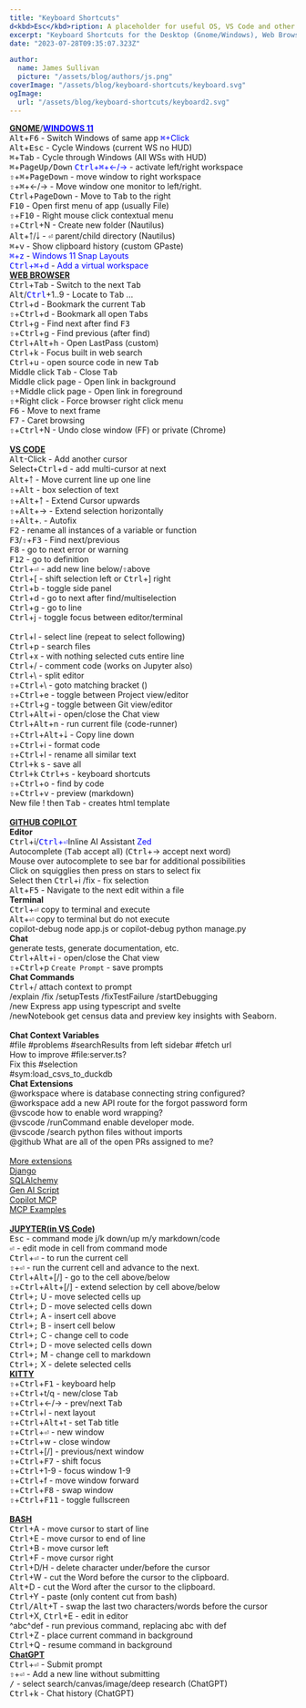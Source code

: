```yaml
---
title: "Keyboard Shortcuts"
d<kbd>Esc</kbd>ription: A placeholder for useful OS, VS Code and other keyboard shortcuts
excerpt: "Keyboard Shortcuts for the Desktop (Gnome/Windows), Web Browsers, and VS Code"
date: "2023-07-28T09:35:07.323Z"

author:
  name: James Sullivan
  picture: "/assets/blog/authors/js.png"
coverImage: "/assets/blog/keyboard-shortcuts/keyboard.svg"
ogImage:
  url: "/assets/blog/keyboard-shortcuts/keyboard2.svg"
---
```



<div class="grid-container">
<div style="">
<div class="l-font-size">
  <a href="https://help.gnome.org/users/gnome-help/s<kbd>Tab</kbd>le/shell-keyboard-shortcuts.html.en"><b>GNOME</b></a>/<a href="https://www.customguide.com/cheat-sheet/windows-11-quick-reference.pdf"><span style="color:Blue;font-weight: bold;">WINDOWS 11</span></a>
</div>
<kbd>Alt</kbd>+<kbd>F6</kbd> - Switch Windows of same app  <span style="color:Blue;"><kbd>⌘</kbd>+Click</span><br>
<kbd>Alt</kbd>+<kbd>Esc</kbd> - Cycle Windows (current WS no HUD)<br>
<kbd>⌘</kbd>+<kbd>Tab</kbd> - Cycle through Windows (All WSs with HUD)<br>
<kbd>⌘</kbd>+<kbd>PageUp/Down</kbd> <span style="color:Blue;"><kbd>Ctrl</kbd>+<kbd>⌘</kbd>+←/→</span> - activate left/right workspace &nbsp;<br>
<kbd>⇧</kbd>+<kbd>⌘</kbd>+<kbd>PageDown</kbd> - move window to right workspace<br>
<kbd>⇧</kbd>+<kbd>⌘</kbd>+←/→ - Move window one monitor to left/right.<br>
<kbd>Ctrl</kbd>+<kbd>PageDown</kbd> - Move to <kbd>Tab</kbd> to the right<br>
<kbd>F10</kbd> - Open first menu of app (usually File)<br>
<kbd>⇧</kbd>+<kbd>F10</kbd> - Right mouse click contextual menu<br>
<kbd>⇧</kbd>+<kbd>Ctrl</kbd>+N - Create new folder (Nautilus)<br>
<kbd>Alt</kbd>+￪/￬ - <kbd>⏎</kbd> parent/child directory (Nautilus)<br>
<kbd>⌘</kbd>+v - Show clipboard history (custom GPaste)<br>
<span style="color:Blue;"><kbd>⌘</kbd>+z</span> - <span style="color:Blue;">Windows 11 Snap Layouts</span><br>
<span style="color:Blue;"><kbd>Ctrl</kbd>+<kbd>⌘</kbd>+d</span> - <span style="color:Blue;">Add a virtual workspace</span><br>
</div>
<div style="">
<div class="l-font-size">
   <a href="https://www.minitool.com/news/keyboard-shortcuts-for-all-web-browsers.html" style="font-weight: bold;">WEB BROWSER</a>
</div>
<kbd>Ctrl</kbd>+<kbd>Tab</kbd> - Switch to the next <kbd>Tab</kbd><br>
<kbd>Alt</kbd>/<span style="color:Blue;"><kbd>Ctrl</kbd></span>+1..9 - Locate to <kbd>Tab</kbd> ...<br>
<kbd>Ctrl</kbd>+d - Bookmark the current <kbd>Tab</kbd><br>
<kbd>⇧</kbd>+<kbd>Ctrl</kbd>+d - Bookmark all open <kbd>Tab</kbd>s<br>
<kbd>Ctrl</kbd>+g - Find next after find <kbd>F3</kbd><br>
<kbd>⇧</kbd>+<kbd>Ctrl</kbd>+g - Find previous (after find)<br>
<kbd>Ctrl</kbd>+<kbd>Alt</kbd>+h - Open LastPass (custom)<br>
<kbd>Ctrl</kbd>+k - Focus built in web search<br>
<kbd>Ctrl</kbd>+u - open source code in new <kbd>Tab</kbd><br>
Middle click <kbd>Tab</kbd> - Close <kbd>Tab</kbd><br>
Middle click page - Open link in background<br>
<kbd>⇧</kbd>+Middle click page - Open link in foreground<br>
<kbd>⇧</kbd>+Right click - Force browser right click menu<br>
<kbd>F6</kbd> - Move to next frame<br>
<kbd>F7</kbd> - Caret browsing<br>
<kbd>⇧</kbd>+<kbd>Ctrl</kbd>+N - Undo close window (FF) or private (Chrome)<br>
</div>
</div>
<br>

<div class="grid-container">
<div style="">
<div class="l-font-size">
   <a href="https://code.visualstudio.com/shortcuts/keyboard-shortcuts-linux.pdf" style="font-weight:bold;">VS CODE</a>
</div>
<kbd>Alt</kbd>-Click - Add another cursor<br>
Select+<kbd>Ctrl</kbd>+d - add multi-cursor at next<br>
<kbd>Alt</kbd>+￪ - Move current line up one line<br>
<kbd>⇧</kbd>+<kbd>Alt</kbd> - box selection of text<br>
<kbd>⇧</kbd>+<kbd>Alt</kbd>+￪ - Extend Cursor upwards<br>
<kbd>⇧</kbd>+<kbd>Alt</kbd>+→ - Extend selection horizontally<br>
<kbd>⇧</kbd>+<kbd>Alt</kbd>+. - Autofix<br>
<kbd>F2</kbd> - rename all instances of a variable or function<br>
<kbd>F3</kbd>/<kbd>⇧</kbd>+<kbd>F3</kbd> - Find next/previous<br>
<kbd>F8</kbd> - go to next error or warning<br>
<kbd>F12</kbd> - go to definition<br>
<kbd>Ctrl</kbd>+<kbd>⏎</kbd> - add new line below/<kbd>⇧</kbd>above<br>
<kbd>Ctrl</kbd>+[ - shift selection left or <kbd>Ctrl</kbd>+] right<br>
<kbd>Ctrl</kbd>+b - toggle side panel<br>
<kbd>Ctrl</kbd>+d - go to next after find/multiselection<br>
<kbd>Ctrl</kbd>+g - go to line<br>
<kbd>Ctrl</kbd>+j - toggle focus between editor/terminal<br>
</div>
<div style="">
<div class="l-font-size">
  &nbsp;
</div>
<kbd>Ctrl</kbd>+l - select line (repeat to select following)<br>
<kbd>Ctrl</kbd>+p - search files<br>
<kbd>Ctrl</kbd>+x - with nothing selected cuts entire line<br>
<kbd>Ctrl</kbd>+/ - comment code (works on Jupyter also)<br>
<kbd>Ctrl</kbd>+\ - split editor<br>
<kbd>⇧</kbd>+<kbd>Ctrl</kbd>+\ - goto matching bracket ()<br>
<kbd>⇧</kbd>+<kbd>Ctrl</kbd>+e - toggle between Project view/editor<br>
<kbd>⇧</kbd>+<kbd>Ctrl</kbd>+g - toggle between Git view/editor<br>
<kbd>Ctrl</kbd>+<kbd>Alt</kbd>+i - open/close the Chat view<br>
<kbd>Ctrl</kbd>+<kbd>Alt</kbd>+n - run current file (code-runner)<br>
<kbd>⇧</kbd>+<kbd>Ctrl</kbd>+<kbd>Alt</kbd>+￬ - Copy line down<br>
<kbd>⇧</kbd>+<kbd>Ctrl</kbd>+i - format code<br>
<kbd>⇧</kbd>+<kbd>Ctrl</kbd>+l - rename all similar text<br>
<kbd>Ctrl+k</kbd> s - save all<br>
<kbd>Ctrl+k</kbd> <kbd>Ctrl+s</kbd> - keyboard shortcuts<br>
<kbd>⇧</kbd>+<kbd>Ctrl</kbd>+o - find by code<br>
<kbd>⇧</kbd>+<kbd>Ctrl</kbd>+v - preview (markdown)<br>
New file ! then <kbd>Tab</kbd> - creates html template<br>
</div>
</div>
<br>

<div class="grid-container">
<div style="">
<div class="l-font-size">
   <a href="https://docs.github.com/en/copilot/copilot-chat-cookbook" style="font-weight:bold;">GITHUB COPILOT</a>
</div>
<span style="font-weight:bold;">Editor</span><br>
<kbd>Ctrl</kbd>+i/<span style="color:Blue;"><kbd>Ctrl</kbd>+<kbd>⏎</kbd></span>Inline AI Assistant  <span style="color:Blue;">Zed</span><br>
Autocomplete (<kbd>Tab</kbd> accept all) (<kbd>Ctrl</kbd>+→ accept next word)<br>
Mouse over autocomplete to see bar for additional possibilities<br>
Click on squigglies then press on stars to select fix<br>
Select then <kbd>Ctrl</kbd>+i /fix - fix selection<br>
<kbd>Alt</kbd>+<kbd>F5</kbd> - Navigate to the next edit within a file<br>
<span style="font-weight:bold;">Terminal</span><br>
<kbd>Ctrl</kbd>+<kbd>⏎</kbd> copy to terminal and execute<br>
<kbd>Alt</kbd>+<kbd>⏎</kbd> copy to terminal but do not execute<br>
copilot-debug node app.js or copilot-debug python manage.py<br>
<span style="font-weight:bold;">Chat</span><br>   generate tests, generate documentation, etc.<br>
<kbd>Ctrl</kbd>+<kbd>Alt</kbd>+i - open/close the Chat view<br>
<kbd>⇧</kbd>+<kbd>Ctrl</kbd>+p <code>Create Prompt</code> - save prompts<br>
<span style="font-weight:bold;">Chat Commands</span><br>
<kbd>Ctrl</kbd>+/ attach context to prompt<br>
/explain /fix /setupTests /fixTestFailure /startDebugging<br>
/new Express app using typescript and svelte<br>
/newNotebook get census data and preview key insights with Seaborn.<br>
</div>
<div style="">
<div class="l-font-size">
  &nbsp;
</div>
<span style="font-weight:bold;">Chat Context Variables</span><br>
#file #problems #searchResults from left sidebar #fetch url<br>
How to improve #file:server.ts?<br>
Fix this #selection<br>
#sym:load_csvs_to_duckdb<br>
<span style="font-weight:bold;">Chat Extensions</span><br>
@workspace where is database connecting string configured?<br>
@workspace add a new API route for the forgot password form<br>
@vscode how to enable word wrapping?<br>
@vscode /runCommand enable developer mode.<br>
@vscode /search python files without imports<br>
@github What are all of the open PRs assigned to me?<br>
<br>
<a href="https://marketplace.visualstudio.com/search?target=VSCode&category=AI&sortBy=Installs">More extensions</a><br>
<a href="https://marketplace.visualstudio.com/items?itemName=buildwithlayer.django-integration-expert-Gus30">Django</a><br>
<a href="https://marketplace.visualstudio.com/items?itemName=buildwithlayer.sqlalchemy-integration-expert-jYSzG">SQLAlchemy</a><br>
<a href="https://marketplace.visualstudio.com/items?itemName=genaiscript.genaiscript-vscode">Gen AI Script</a><br>
<a href="https://marketplace.visualstudio.com/items?itemName=AutomataLabs.copilot-mcp">Copilot MCP</a><br>
<a href="https://modelcontextprotocol.io/examples">MCP Examples</a><br>
</div>
</div>
<br>

<div class="grid-container">
<div style="">
<div class="l-font-size">
   <a href="https://code.visualstudio.com/docs/python/jupyter-support-py#_additional-commands-and-keyboard-shortcuts" style="font-weight:bold;">JUPYTER(in VS Code)</a>
</div>
<kbd>Esc</kbd> - command mode j/k down/up  m/y markdown/code<br>
<kbd>⏎</kbd> - edit mode in cell from command mode<br>
<kbd>Ctrl</kbd>+<kbd>⏎</kbd> - to run the current cell<br>
<kbd>⇧</kbd>+<kbd>⏎</kbd> - run the current cell and advance to the next.<br>
<kbd>Ctrl</kbd>+<kbd>Alt</kbd>+[/] - go to the cell above/below<br>
<kbd>⇧</kbd>+<kbd>Ctrl</kbd>+<kbd>Alt</kbd>+[/] - extend selection by cell above/below<br>
<kbd>Ctrl+;</kbd> U - move selected cells up<br>
<kbd>Ctrl+;</kbd> D - move selected cells down<br>
<kbd>Ctrl+;</kbd> A - insert cell above<br>
<kbd>Ctrl+;</kbd> B - insert cell below<br>
<kbd>Ctrl+;</kbd> C - change cell to code<br>
<kbd>Ctrl+;</kbd> D - move selected cells down<br>
<kbd>Ctrl+;</kbd> M - change cell to markdown<br>
<kbd>Ctrl+;</kbd> X - delete selected cells<br>
</div>
<div style="">
<div class="l-font-size">
   <a href="https://sw.kovidgoyal.net/kitty/overview/" style="font-weight: bold;">KITTY</a>
</div>
<kbd>⇧</kbd>+<kbd>Ctrl</kbd>+<kbd>F1</kbd> - keyboard help<br>
<kbd>⇧</kbd>+<kbd>Ctrl</kbd>+t/q - new/close <kbd>Tab</kbd><br>
<kbd>⇧</kbd>+<kbd>Ctrl</kbd>+←/→ - prev/next <kbd>Tab</kbd><br>
<kbd>⇧</kbd>+<kbd>Ctrl</kbd>+l - next layout<br>
<kbd>⇧</kbd>+<kbd>Ctrl</kbd>+<kbd>Alt</kbd>+t - set <kbd>Tab</kbd> title<br>
<kbd>⇧</kbd>+<kbd>Ctrl</kbd>+<kbd>⏎</kbd> - new window<br>
<kbd>⇧</kbd>+<kbd>Ctrl</kbd>+w - close window<br>
<kbd>⇧</kbd>+<kbd>Ctrl</kbd>+[/] - previous/next window<br>
<kbd>⇧</kbd>+<kbd>Ctrl</kbd>+<kbd>F7</kbd> - shift focus<br>
<kbd>⇧</kbd>+<kbd>Ctrl</kbd>+1-9 - focus window 1-9<br>
<kbd>⇧</kbd>+<kbd>Ctrl</kbd>+f - move window forward<br>
<kbd>⇧</kbd>+<kbd>Ctrl</kbd>+<kbd>F8</kbd> - swap window<br>
<kbd>⇧</kbd>+<kbd>Ctrl</kbd>+<kbd>F11</kbd> - toggle fullscreen<br>
</div>
</div>
<br>


<div class="grid-container">
<div style="">
<div class="l-font-size">
   <a href="https://ss64.com/bash/syntax-keyboard.html" style="font-weight:bold;">BASH</a>
</div>
<kbd>Ctrl</kbd>+A - move cursor to start of line<br>
<kbd>Ctrl</kbd>+E - move cursor to end of line<br>
<kbd>Ctrl</kbd>+B - move cursor left<br>
<kbd>Ctrl</kbd>+F - move cursor right<br>
<kbd>Ctrl</kbd>+D/H - delete character under/before the cursor<br>
<kbd>Ctrl</kbd>+W - cut the Word before the cursor to the clipboard.<br>
<kbd>Alt</kbd>+D - cut the Word after the cursor to the clipboard.<br>
<kbd>Ctrl</kbd>+Y - paste (only content cut from bash)<br>
<kbd>Ctrl/Alt</kbd>+T - swap the last two characters/words before the cursor<br>
<kbd>Ctrl</kbd>+X, <kbd>Ctrl</kbd>+E - edit in editor<br>
^abc^def - run previous command, replacing abc with def<br>
<kbd>Ctrl</kbd>+Z - place current command in background<br>
<kbd>Ctrl</kbd>+Q - resume command in background<br>
</div>
<div style="">
<div class="l-font-size">
   <a href="https://chatgpt.com/" style="font-weight: bold;">ChatGPT</a>
</div>
<kbd>Ctrl</kbd>+<kbd>⏎</kbd> - Submit prompt<br>
<kbd>⇧</kbd>+<kbd>⏎</kbd> - Add a new line without submitting<br>
<kbd>/</kbd> - select search/canvas/image/deep research (ChatGPT)<br>
<kbd>Ctrl</kbd>+k - Chat history (ChatGPT)
</div>
</div>
<br>
